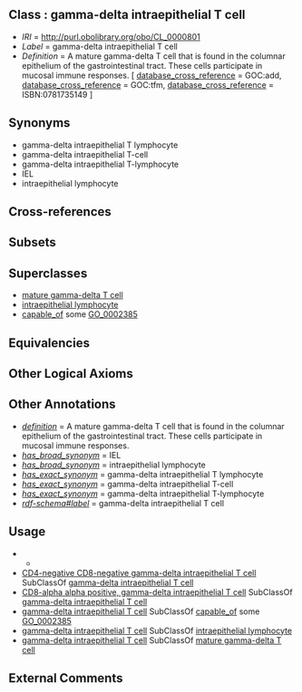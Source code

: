 
## Class : gamma-delta intraepithelial T cell

 * *IRI* = http://purl.obolibrary.org/obo/CL_0000801
 * *Label* = gamma-delta intraepithelial T cell
 * *Definition* = A mature gamma-delta T cell that is found in the columnar epithelium of the gastrointestinal tract. These cells participate in mucosal immune responses. [ [database_cross_reference](../../ef/oboInOwl#hasDbXref.md) = GOC:add, [database_cross_reference](../../ef/oboInOwl#hasDbXref.md) = GOC:tfm, [database_cross_reference](../../ef/oboInOwl#hasDbXref.md) = ISBN:0781735149 ]

## Synonyms

 * gamma-delta intraepithelial T lymphocyte
 * gamma-delta intraepithelial T-cell
 * gamma-delta intraepithelial T-lymphocyte
 * IEL
 * intraepithelial lymphocyte

## Cross-references


## Subsets


## Superclasses

 * [mature gamma-delta T cell](../../CL/00/CL_0000800.md)
 * [intraepithelial lymphocyte](../../CL/96/CL_0002496.md)
 * [capable_of](../../RO/15/RO_0002215.md) some [GO_0002385](../../GO/85/GO_0002385.md)

## Equivalencies


## Other Logical Axioms


## Other Annotations

 * *[definition](../../IAO/15/IAO_0000115.md)* = A mature gamma-delta T cell that is found in the columnar epithelium of the gastrointestinal tract. These cells participate in mucosal immune responses.
 * *[has_broad_synonym](../../ym/oboInOwl#hasBroadSynonym.md)* = IEL
 * *[has_broad_synonym](../../ym/oboInOwl#hasBroadSynonym.md)* = intraepithelial lymphocyte
 * *[has_exact_synonym](../../ym/oboInOwl#hasExactSynonym.md)* = gamma-delta intraepithelial T lymphocyte
 * *[has_exact_synonym](../../ym/oboInOwl#hasExactSynonym.md)* = gamma-delta intraepithelial T-cell
 * *[has_exact_synonym](../../ym/oboInOwl#hasExactSynonym.md)* = gamma-delta intraepithelial T-lymphocyte
 * *[rdf-schema#label](../../el/rdf-schema#label.md)* = gamma-delta intraepithelial T cell

## Usage

 * -
 * [CD4-negative CD8-negative gamma-delta intraepithelial T cell](../../CL/03/CL_0000803.md) SubClassOf [gamma-delta intraepithelial T cell](../../CL/01/CL_0000801.md)
 * [CD8-alpha alpha positive, gamma-delta intraepithelial T cell](../../CL/02/CL_0000802.md) SubClassOf [gamma-delta intraepithelial T cell](../../CL/01/CL_0000801.md)
 * [gamma-delta intraepithelial T cell](../../CL/01/CL_0000801.md) SubClassOf [capable_of](../../RO/15/RO_0002215.md) some [GO_0002385](../../GO/85/GO_0002385.md)
 * [gamma-delta intraepithelial T cell](../../CL/01/CL_0000801.md) SubClassOf [intraepithelial lymphocyte](../../CL/96/CL_0002496.md)
 * [gamma-delta intraepithelial T cell](../../CL/01/CL_0000801.md) SubClassOf [mature gamma-delta T cell](../../CL/00/CL_0000800.md)

## External Comments

